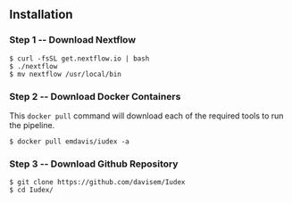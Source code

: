 Installation
------------

### Step 1 -- Download Nextflow
```
$ curl -fsSL get.nextflow.io | bash
$ ./nextflow
$ mv nextflow /usr/local/bin
```

### Step 2 -- Download Docker Containers

This `docker pull` command will download each of the required tools to run the pipeline.
```
$ docker pull emdavis/iudex -a 
```

### Step 3 -- Download Github Repository
```
$ git clone https://github.com/davisem/Iudex
$ cd Iudex/
```
